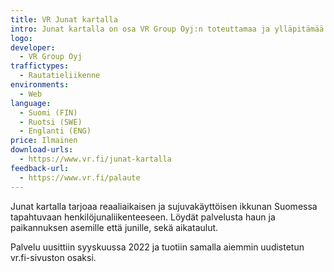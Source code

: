 ```yaml
---
title: VR Junat kartalla
intro: Junat kartalla on osa VR Group Oyj:n toteuttamaa ja ylläpitämää vr.fi-palvelua.
logo:
developer:
  - VR Group Oyj
traffictypes: 
  - Rautatieliikenne
environments:
  - Web
language:
  - Suomi (FIN)
  - Ruotsi (SWE)
  - Englanti (ENG)
price: Ilmainen
download-urls:
  - https://www.vr.fi/junat-kartalla
feedback-url:
  - https://www.vr.fi/palaute
---
```


Junat kartalla tarjoaa reaaliaikaisen ja sujuvakäyttöisen ikkunan Suomessa tapahtuvaan henkilöjunaliikenteeseen. Löydät palvelusta haun ja paikannuksen asemille että junille, sekä aikataulut.

Palvelu uusittiin syyskuussa 2022 ja tuotiin samalla aiemmin uudistetun vr.fi-sivuston osaksi.
